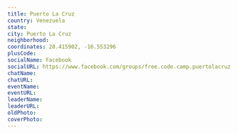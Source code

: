 ```yaml
---
title: Puerto La Cruz
country: Venezuela
state: 
city: Puerto La Cruz
neighborhood: 
coordinates: 28.415902, -16.553296
plusCode:
socialName: Facebook
socialURL: https://www.facebook.com/groups/free.code.camp.puertolacruz.anzoategui.ve
chatName:
chatURL:
eventName:
eventURL:
leaderName:
leaderURL:
oldPhoto: 
coverPhoto:
---
```

